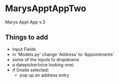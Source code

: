 # MarysApptAppTwo
Marys Appt App v.3

## Things to add
* Input Fields
* in 'Models.py' change 'Address' to 'Appointments'
* some of the inputs to dropdowns
* a datepicker(nice looking one)
* if Onsite selected:
  * pop up an address entry
